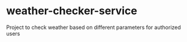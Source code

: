# weather-checker-service
 Project to check weather based on different parameters for authorized users
